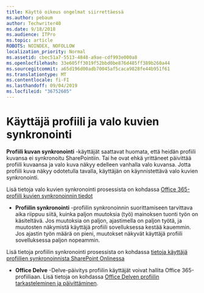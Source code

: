 ```yaml
---
title: Käyttö oikeus ongelmat siirrettäessä
ms.author: pebaum
author: Techwriter40
ms.date: 9/18/2018
ms.audience: ITPro
ms.topic: article
ROBOTS: NOINDEX, NOFOLLOW
localization_priority: Normal
ms.assetid: cbec51a7-5513-4848-a9ae-cdf993e000a8
ms.openlocfilehash: 33e605ff3019f52bbd0be876d485ff389b260a44
ms.sourcegitcommit: a65d196d00adb70045af5caca9828fe44b951f61
ms.translationtype: MT
ms.contentlocale: fi-FI
ms.lasthandoff: 09/04/2019
ms.locfileid: "36752605"
---
```

# <a name="user-profile-and-photo-synchronization"></a>Käyttäjä profiili ja valo kuvien synkronointi

 **Profiili kuvan synkronointi** -käyttäjät saattavat huomata, että heidän profiili kuvansa ei synkronoitu SharePointiin. Tai he ovat ehkä yrittäneet päivittää profiili kuvaansa ja valo kuva näkyy edelleen vanhalla valo kuvansa. Jotta profiili kuva näkyy odotetulla tavalla, käyttäjän on käynnistettävä valo kuvien synkronointi. 
  
Lisä tietoja valo kuvien synkronointi prosessista on kohdassa [Office 365-profiili kuvien synkronoinnin tiedot](https://go.microsoft.com/fwlink/?linkid=2022634)
  
- **Profiilin synkronointi** -profiilin synkronoinnin suorittamiseen tarvittava aika riippuu siitä, kuinka paljon muutoksia (työ) mainoksen tuonti työn on käsiteltävä. Jos muutoksia on paljon, ajastimella on paljon työtä, ja muutosten näkymistä käyttäjä profiili sovelluksessa kestää kauemmin. Jos ajastin työn määrä on pieni, muutokset näkyvät käyttäjä profiili sovelluksessa paljon nopeammin. 
  
Lisä tietoja profiilin synkronointi prosessista on kohdassa [tietoja käyttäjä profiilien synkronoinnista SharePoint Onlinessa](https://go.microsoft.com/fwlink/?linkid=2022639)
    
- **Office Delve** -Delve-päivitys profiilin käyttäjät voivat hallita Office 365-profiiliaan. Lisä tietoja on kohdassa [Office Delven profiilin tarkasteleminen ja päivittäminen](https://support.office.com/article/View-and-update-your-profile-in-Office-Delve-4e84343b-eedf-45a1-aeb9-8627ccca14ba).
    

